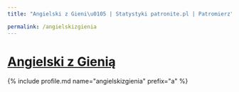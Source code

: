 ```yaml
---
title: "Angielski z Gieni\u0105 | Statystyki patronite.pl | Patromierz"

permalink: /angielskizgienia
---
```


# [Angielski z Gienią](https://patronite.pl/angielskizgienia)

{% include profile.md name="angielskizgienia" prefix="a" %}
